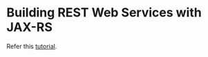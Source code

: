 # Building REST Web Services with JAX-RS

Refer this [tutorial](https://javabrains.io/courses/javaee_jaxrs).